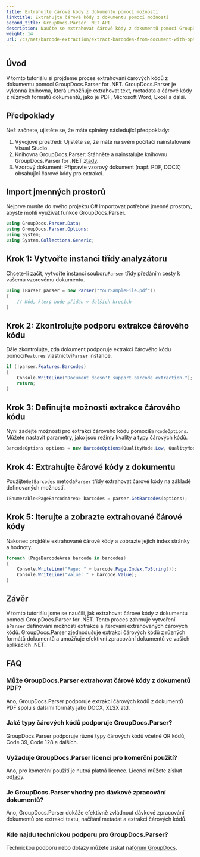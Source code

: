 ```yaml
---
title: Extrahujte čárové kódy z dokumentu pomocí možností
linktitle: Extrahujte čárové kódy z dokumentu pomocí možností
second_title: GroupDocs.Parser .NET API
description: Naučte se extrahovat čárové kódy z dokumentů pomocí GroupDocs.Parser for .NET. Komplexní výukový program s příklady kódu a často kladenými dotazy.
weight: 14
url: /cs/net/barcode-extraction/extract-barcodes-from-document-with-options/
---
```

## Úvod
V tomto tutoriálu si projdeme proces extrahování čárových kódů z dokumentu pomocí GroupDocs.Parser for .NET. GroupDocs.Parser je výkonná knihovna, která umožňuje extrahovat text, metadata a čárové kódy z různých formátů dokumentů, jako je PDF, Microsoft Word, Excel a další.
## Předpoklady
Než začnete, ujistěte se, že máte splněny následující předpoklady:
1. Vývojové prostředí: Ujistěte se, že máte na svém počítači nainstalované Visual Studio.
2.  Knihovna GroupDocs.Parser: Stáhněte a nainstalujte knihovnu GroupDocs.Parser for .NET z[tady](https://releases.groupdocs.com/parser/net/).
3. Vzorový dokument: Připravte vzorový dokument (např. PDF, DOCX) obsahující čárové kódy pro extrakci.

## Import jmenných prostorů
Nejprve musíte do svého projektu C# importovat potřebné jmenné prostory, abyste mohli využívat funkce GroupDocs.Parser.
```csharp
using GroupDocs.Parser.Data;
using GroupDocs.Parser.Options;
using System;
using System.Collections.Generic;
```
## Krok 1: Vytvořte instanci třídy analyzátoru
 Chcete-li začít, vytvořte instanci souboru`Parser` třídy předáním cesty k vašemu vzorovému dokumentu.
```csharp
using (Parser parser = new Parser("YourSampleFile.pdf"))
{
    // Kód, který bude přidán v dalších krocích
}
```
## Krok 2: Zkontrolujte podporu extrakce čárového kódu
 Dále zkontrolujte, zda dokument podporuje extrakci čárového kódu pomocí`Features` vlastnictví`Parser` instance.
```csharp
if (!parser.Features.Barcodes)
{
    Console.WriteLine("Document doesn't support barcode extraction.");
    return;
}
```
## Krok 3: Definujte možnosti extrakce čárového kódu
 Nyní zadejte možnosti pro extrakci čárového kódu pomocí`BarcodeOptions`. Můžete nastavit parametry, jako jsou režimy kvality a typy čárových kódů.
```csharp
BarcodeOptions options = new BarcodeOptions(QualityMode.Low, QualityMode.Low, "QR");
```
## Krok 4: Extrahujte čárové kódy z dokumentu
 Použijte`GetBarcodes` metoda`Parser` třídy extrahovat čárové kódy na základě definovaných možností.
```csharp
IEnumerable<PageBarcodeArea> barcodes = parser.GetBarcodes(options);
```
## Krok 5: Iterujte a zobrazte extrahované čárové kódy
Nakonec projděte extrahované čárové kódy a zobrazte jejich index stránky a hodnoty.
```csharp
foreach (PageBarcodeArea barcode in barcodes)
{
    Console.WriteLine("Page: " + barcode.Page.Index.ToString());
    Console.WriteLine("Value: " + barcode.Value);
}
```

## Závěr
 V tomto tutoriálu jsme se naučili, jak extrahovat čárové kódy z dokumentu pomocí GroupDocs.Parser for .NET. Tento proces zahrnuje vytvoření a`Parser` definování možností extrakce a iterování extrahovaných čárových kódů. GroupDocs.Parser zjednodušuje extrakci čárových kódů z různých formátů dokumentů a umožňuje efektivní zpracování dokumentů ve vašich aplikacích .NET.

## FAQ
### Může GroupDocs.Parser extrahovat čárové kódy z dokumentů PDF?
Ano, GroupDocs.Parser podporuje extrakci čárových kódů z dokumentů PDF spolu s dalšími formáty jako DOCX, XLSX atd.
### Jaké typy čárových kódů podporuje GroupDocs.Parser?
GroupDocs.Parser podporuje různé typy čárových kódů včetně QR kódů, Code 39, Code 128 a dalších.
### Vyžaduje GroupDocs.Parser licenci pro komerční použití?
 Ano, pro komerční použití je nutná platná licence. Licenci můžete získat od[tady](https://purchase.groupdocs.com/buy).
### Je GroupDocs.Parser vhodný pro dávkové zpracování dokumentů?
Ano, GroupDocs.Parser dokáže efektivně zvládnout dávkové zpracování dokumentů pro extrakci textu, načítání metadat a extrakci čárových kódů.
### Kde najdu technickou podporu pro GroupDocs.Parser?
 Technickou podporu nebo dotazy můžete získat na[fórum GroupDocs](https://forum.groupdocs.com/c/parser/17).